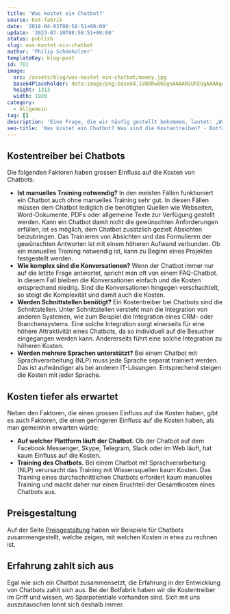 ```yaml
---
title: 'Was kostet ein Chatbot?'
source: bot-fabrik
date: '2018-04-03T08:58:51+00:00'
update: '2023-07-10T08:58:51+00:00'
status: publish
slug: was-kostet-ein-chatbot
author: 'Philip Schönholzer'
templateKey: blog-post
id: 701
image:
  src: /assets/blog/was-kostet-ein-chatbot/money.jpg
  base64Placeholder: data:image/png;base64,iVBORw0KGgoAAAANSUhEUgAAAAgAAAAFCAIAAAD38zoCAAAACXBIWXMAAAsTAAALEwEAmpwYAAAAiElEQVR4nAF9AIL/AOHl8+rt+O7z/u7z/ff8/+7y/urt+93f7wDg5fH0+f/z9v+PhXeno6Pz9//n6vfd4vEA6/D8sK6uc2ZXVkQsX002aV9Uo52a8PT/ALa5wXNmXEw7Jkk6JldHODEfD2tjX6eqtgANCgsQDQ0QDQ0KBQUJBQUMCQkFBAQDAgKeEUJ93/smswAAAABJRU5ErkJggg==
  height: 1313
  width: 1920
category:
  - Allgemein
tag: []
description: 'Eine Frage, die wir häufig gestellt bekommen, lautet: „Was kostet ein Chatbot?“ Leider ist diese Frage nicht immer einfach zu beantworten. Im Allgemeinen gibt es vier Faktoren, die den grössten Einfluss auf die Kosten haben.'
seo-title: 'Was kostet ein Chatbot? Was sind die Kostentreiben? - Botfabrik'
---
```


## Kostentreiber bei Chatbots

Die folgenden Faktoren haben grossen Einfluss auf die Kosten von Chatbots:

- **Ist manuelles Training notwendig?** In den meisten Fällen funktioniert ein Chatbot auch ohne manuelles Training sehr gut. In diesen Fällen müssen dem Chatbot lediglich die benötigten Quellen wie Webseiten, Word-Dokumente, PDFs oder allgemeine Texte zur Verfügung gestellt werden. Kann ein Chatbot damit nicht die gewünschten Anforderungen erfüllen, ist es möglich, dem Chatbot zusätzlich gezielt Absichten beizubringen. Das Trainieren von Absichten und das Formulieren der gewünschten Antworten ist mit einem höheren Aufwand verbunden. Ob ein manuelles Training notwendig ist, kann zu Beginn eines Projektes festgestellt werden.
- **Wie komplex sind die Konversationen?** Wenn der Chatbot immer nur auf die letzte Frage antwortet, spricht man oft von einem FAQ-Chatbot. In diesem Fall bleiben die Konversationen einfach und die Kosten entsprechend niedrig. Sind die Konversationen hingegen verschachtelt, so steigt die Komplexität und damit auch die Kosten.
- **Werden Schnittstellen benötigt?** Ein Kostentreiber bei Chatbots sind die Schnittstellen. Unter Schnittstellen versteht man die Integration von anderen Systemen, wie zum Beispiel die Integration eines CRM- oder Branchensystems. Eine solche Integration sorgt einerseits für eine höhere Attraktivität eines Chatbots, da so individuell auf die Besucher eingegangen werden kann. Andererseits führt eine solche Integration zu höheren Kosten.
- **Werden mehrere Sprachen unterstützt?** Bei einem Chatbot mit Sprachverarbeitung (NLP) muss jede Sprache separat trainiert werden. Das ist aufwändiger als bei anderen IT-Lösungen. Entsprechend steigen die Kosten mit jeder Sprache.

## Kosten tiefer als erwartet

Neben den Faktoren, die einen grossen Einfluss auf die Kosten haben, gibt es auch Faktoren, die einen geringeren Einfluss auf die Kosten haben, als man gemeinhin erwarten würde:

- **Auf welcher Plattform läuft der Chatbot.** Ob der Chatbot auf dem Facebook Messenger, Skype, Telegram, Slack oder im Web läuft, hat kaum Einfluss auf die Kosten.
- **Training des Chatbots.** Bei einem Chatbot mit Sprachverarbeitung (NLP) verursacht das Training mit Wissensquellen kaum Kosten. Das Training eines durchschnittlichen Chatbots erfordert kaum manuelles Training und macht daher nur einen Bruchteil der Gesamtkosten eines Chatbots aus.

## Preisgestaltung

Auf der Seite [Preisgestaltung](/preisrechner/) haben wir Beispiele für Chatbots zusammengestellt, welche zeigen, mit welchen Kosten in etwa zu rechnen ist.

## Erfahrung zahlt sich aus

Egal wie sich ein Chatbot zusammensetzt, die Erfahrung in der Entwicklung von Chatbots zahlt sich aus. Bei der Botfabrik haben wir die Kostentreiber im Griff und wissen, wo Sparpotentiale vorhanden sind. Sich mit uns auszutauschen lohnt sich deshalb immer.
